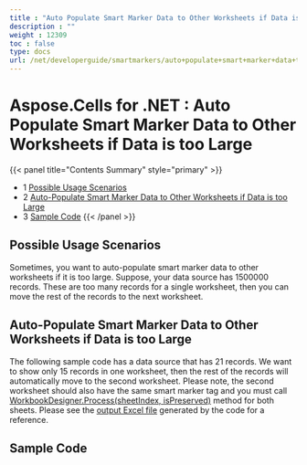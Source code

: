 ```yaml
---
title : "Auto Populate Smart Marker Data to Other Worksheets if Data is too Large" 
description : "" 
weight : 12309 
toc : false
type: docs
url: /net/developerguide/smartmarkers/auto+populate+smart+marker+data+to+other+worksheets+if+data+is+too+large/
---
```


# Aspose.Cells for .NET : Auto Populate Smart Marker Data to Other Worksheets if Data is too Large


{{< panel title="Contents Summary" style="primary" >}}
*   1 [Possible Usage Scenarios](#possible-usage-scenarios)
*   2 [Auto-Populate Smart Marker Data to Other Worksheets if Data is too Large](#auto-populate-smart-marker-data-to-other-worksheets-if-data-is-too-large)
*   3 [Sample Code](#sample-code)
{{< /panel >}}
 

## Possible Usage Scenarios

Sometimes, you want to auto-populate smart marker data to other worksheets if it is too large. Suppose, your data source has 1500000 records. These are too many records for a single worksheet, then you can move the rest of the records to the next worksheet. 

## Auto-Populate Smart Marker Data to Other Worksheets if Data is too Large

The following sample code has a data source that has 21 records. We want to show only 15 records in one worksheet, then the rest of the records will automatically move to the second worksheet. Please note, the second worksheet should also have the same smart marker tag and you must call [WorkbookDesigner.Process(sheetIndex, isPreserved)](https://apireference.aspose.com/cells/net/aspose.cells.workbookdesigner/process/methods/2) method for both sheets. Please see the [output Excel file](https://docs2.aspose.com/cells/net/attachments/60229080/60489775.xlsx) generated by the code for a reference.

## Sample Code

